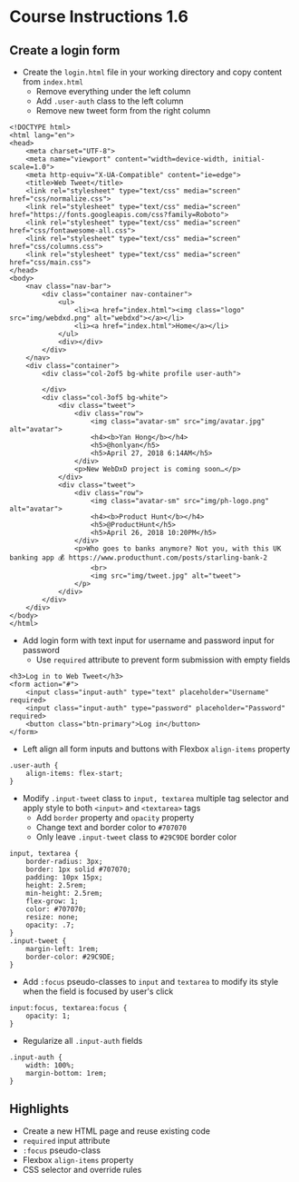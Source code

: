# Course Instructions 1.6
## Create a login form

* Create the `login.html` file in your working directory and copy content from `index.html`
    * Remove everything under the left column
    * Add `.user-auth` class to the left column
    * Remove new tweet form from the right column
```
<!DOCTYPE html>
<html lang="en">
<head>
    <meta charset="UTF-8">
    <meta name="viewport" content="width=device-width, initial-scale=1.0">
    <meta http-equiv="X-UA-Compatible" content="ie=edge">
    <title>Web Tweet</title>
    <link rel="stylesheet" type="text/css" media="screen" href="css/normalize.css">
    <link rel="stylesheet" type="text/css" media="screen" href="https://fonts.googleapis.com/css?family=Roboto">
    <link rel="stylesheet" type="text/css" media="screen" href="css/fontawesome-all.css">
    <link rel="stylesheet" type="text/css" media="screen" href="css/columns.css">
    <link rel="stylesheet" type="text/css" media="screen" href="css/main.css">
</head>
<body>
    <nav class="nav-bar">
        <div class="container nav-container">
            <ul>
                <li><a href="index.html"><img class="logo" src="img/webdxd.png" alt="webdxd"></a></li>
                <li><a href="index.html">Home</a></li>
            </ul>
            <div></div> 
        </div>
    </nav>
    <div class="container">
        <div class="col-2of5 bg-white profile user-auth">
             
        </div>
        <div class="col-3of5 bg-white">
            <div class="tweet">
                <div class="row">
                    <img class="avatar-sm" src="img/avatar.jpg" alt="avatar">   
                    <h4><b>Yan Hong</b></h4>
                    <h5>@honlyan</h5>
                    <h5>April 27, 2018 6:14AM</h5>
                </div>
                <p>New WebDxD project is coming soon…</p>
            </div>
            <div class="tweet">
                <div class="row">
                    <img class="avatar-sm" src="img/ph-logo.png" alt="avatar">   
                    <h4><b>Product Hunt</b></h4>
                    <h5>@ProductHunt</h5>
                    <h5>April 26, 2018 10:20PM</h5>
                </div>
                <p>Who goes to banks anymore? Not you, with this UK banking app 💰 https://www.producthunt.com/posts/starling-bank-2
                    <br>
                    <img src="img/tweet.jpg" alt="tweet">
                </p>
            </div>
        </div>
    </div>
</body>
</html>
```
* Add login form with text input for username and password input for password
    * Use `required` attribute to prevent form submission with empty fields
```
<h3>Log in to Web Tweet</h3>
<form action="#">
    <input class="input-auth" type="text" placeholder="Username" required>
    <input class="input-auth" type="password" placeholder="Password" required>
    <button class="btn-primary">Log in</button>
</form>
```
* Left align all form inputs and buttons with Flexbox `align-items` property
```
.user-auth {
    align-items: flex-start;
}
```
* Modify `.input-tweet` class to `input, textarea` multiple tag selector and apply style to both `<input>` and `<textarea>` tags
    * Add `border` property and `opacity` property
    * Change text and border color to `#707070`
    * Only leave `.input-tweet` class to `#29C9DE` border color
```
input, textarea {
    border-radius: 3px;
    border: 1px solid #707070;
    padding: 10px 15px;
    height: 2.5rem;
    min-height: 2.5rem;
    flex-grow: 1;
    color: #707070;
    resize: none;
    opacity: .7;
}
.input-tweet {
    margin-left: 1rem;
    border-color: #29C9DE;
}
```
* Add `:focus` pseudo-classes to `input` and `textarea` to modify its style when the field is focused by user's click
```
input:focus, textarea:focus {
    opacity: 1;
}
```
* Regularize all `.input-auth` fields
```
.input-auth {
    width: 100%;
    margin-bottom: 1rem;
}
```

## Highlights
* Create a new HTML page and reuse existing code
* `required` input attribute
* `:focus` pseudo-class
* Flexbox `align-items` property
* CSS selector and override rules